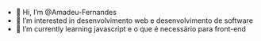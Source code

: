 - 👋 Hi, I’m @Amadeu-Fernandes
- 👀 I’m interested in desenvolvimento web e desenvolvimento de software
- 🌱 I’m currently learning javascript e o que é necessário para front-end

<!---
Amadeu-Fernandes/Amadeu-Fernandes is a ✨ special ✨ repository because its `README.md` (this file) appears on your GitHub profile.
You can click the Preview link to take a look at your changes.
--->
